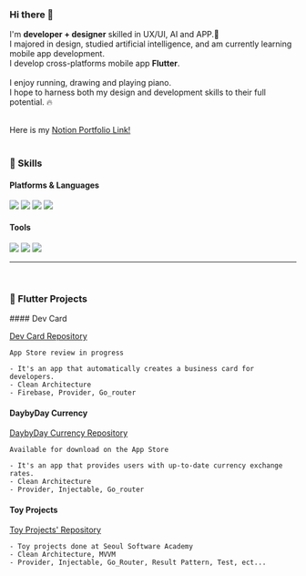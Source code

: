 ### Hi there 👋
<p>
  I'm <b>developer + designer</b> skilled in UX/UI, AI and APP.🚀<br/>
  I majored in design, studied artificial intelligence, and am currently learning mobile app development.<br/>
  I develop cross-platforms mobile app <b>Flutter</b>.<br/><br/>
  I enjoy running, drawing and playing piano.<br/>
  I hope to harness both my design and development skills to their full potential. 🔥<br/><br/>
  
</p>

Here is my [Notion Portfolio Link!](https://www.notion.so/Jung-In-s-Portfolio-ceac3ad00e864d11b36105c496335157)<br/><br/>


### 💪 Skills
#### Platforms & Languages
<p>
  <img src="https://img.shields.io/badge/Flutter-02569B?style=flat-square&logo=Flutter&logoColor=white"/>
  <img src="https://img.shields.io/badge/Python-3776AB?style=flat-square&logo=Python&logoColor=white">
  <img src="https://img.shields.io/badge/Dart-0175C2?style=flat-square&logo=Dart&logoColor=white">
  <img src="https://img.shields.io/badge/Git-F05032?style=flat-square&logo=Git&logoColor=white">

</p>


#### Tools
<p>
  <img src="https://img.shields.io/badge/TensorFlow-FF6F00?style=flat-square&logo=TensorFlow&logoColor=white">
  <img src="https://img.shields.io/badge/PyTorch-EE4C2C?style=flat-square&logo=PyTorch&logoColor=white">
  <img src="https://img.shields.io/badge/Figma-F24E1E?style=flat-square&logo=Figma&logoColor=white">
 
</p>


***


<br/>

### 🍑 Flutter Projects
<p>
  #### Dev Card
  
  [Dev Card Repository](https://github.com/Jungin1020/Git_Hub_Card/tree/develop)
  
  `App Store review in progress`

    - It's an app that automatically creates a business card for developers.
    - Clean Architecture
    - Firebase, Provider, Go_router

  
  #### DaybyDay Currency
  
  [DaybyDay Currency Repository](https://github.com/Jungin1020/inflearn_flutter_basic/tree/flutter/basic_xx_rate_exchange_app)

  `Available for download on the App Store`
      
    - It's an app that provides users with up-to-date currency exchange rates.
    - Clean Architecture
    - Provider, Injectable, Go_router


  #### Toy Projects
  
  [Toy Projects' Repository](https://github.com/Jungin1020/inflearn_flutter_basic/tree/flutter)
      
    - Toy projects done at Seoul Software Academy
    - Clean Architecture, MVVM
    - Provider, Injectable, Go_Router, Result Pattern, Test, ect...
    
</p>



